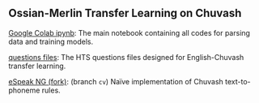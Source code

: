 ## Ossian-Merlin Transfer Learning on Chuvash

[Google Colab ipynb](https://colab.research.google.com/drive/1ZOrWPC-z5j9zBoFzgt6byW6Er6Il1zcH): The main notebook containing all codes for parsing data and training models.

[questions files](questions): The HTS questions files designed for English-Chuvash transfer learning.

[eSpeak NG (fork)](https://github.com/Contextualist/espeak-ng/tree/cv): (branch `cv`) Naïve implementation of Chuvash text-to-phoneme rules.
